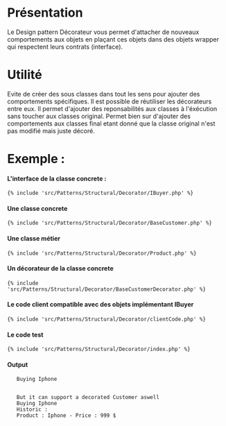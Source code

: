 # Présentation

Le Design pattern Décorateur vous permet d'attacher de nouveaux comportements aux objets en plaçant ces objets
dans des objets wrapper qui respectent leurs contrats (interface).

# Utilité

Evite de créer des sous classes dans tout les sens pour ajouter des comportements spécifiques.
Il est possible de réutiliser les décorateurs entre eux.
Il permet d'ajouter des reponsabilités aux classes à l'éxécution sans toucher aux classes original.
Permet bien sur d'ajouter des comportements aux classes final etant donné que la classe original n'est pas modifié mais juste décoré.

# Exemple :

#### L'interface de la classe concrete :

```
{% include 'src/Patterns/Structural/Decorator/IBuyer.php' %}
``` 

#### Une classe concrete

```
{% include 'src/Patterns/Structural/Decorator/BaseCustomer.php' %}
```

#### Une classe métier

```
{% include 'src/Patterns/Structural/Decorator/Product.php' %}
```

#### Un décorateur de la classe concrete

```
{% include 'src/Patterns/Structural/Decorator/BaseCustomerDecorator.php' %}
```

#### Le code client compatible avec des objets implémentant IBuyer

```
{% include 'src/Patterns/Structural/Decorator/clientCode.php' %}
```

#### Le code test

```
{% include 'src/Patterns/Structural/Decorator/index.php' %}
```

#### Output 

```The client code is supporting the BaseCustomerObject
   Buying Iphone
   
   
   But it can support a decorated Customer aswell
   Buying Iphone
   Historic : 
   Product : Iphone - Price : 999 $
```
